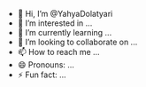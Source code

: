 - 👋 Hi, I’m @YahyaDolatyari
- 👀 I’m interested in ...
- 🌱 I’m currently learning ...
- 💞️ I’m looking to collaborate on ...
- 📫 How to reach me ...
- 😄 Pronouns: ...
- ⚡ Fun fact: ...

<!---
YahyaDolatyari/YahyaDolatyari is a ✨ special ✨ repository because its `README.md` (this file) appears on your GitHub profile.
You can click the Preview link to take a look at your changes.
--->
